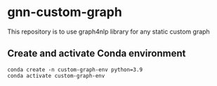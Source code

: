 # gnn-custom-graph
This repository is to use graph4nlp library for any static custom graph

## Create and activate Conda environment

```
conda create -n custom-graph-env python=3.9
conda activate custom-graph-env
```
